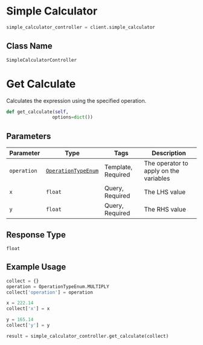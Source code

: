 # Simple Calculator

```python
simple_calculator_controller = client.simple_calculator
```

## Class Name

`SimpleCalculatorController`


# Get Calculate

Calculates the expression using the specified operation.

```python
def get_calculate(self,
                 options=dict())
```

## Parameters

| Parameter | Type | Tags | Description |
|  --- | --- | --- | --- |
| `operation` | [`OperationTypeEnum`](../../doc/models/operation-type-enum.md) | Template, Required | The operator to apply on the variables |
| `x` | `float` | Query, Required | The LHS value |
| `y` | `float` | Query, Required | The RHS value |

## Response Type

`float`

## Example Usage

```python
collect = {}
operation = OperationTypeEnum.MULTIPLY
collect['operation'] = operation

x = 222.14
collect['x'] = x

y = 165.14
collect['y'] = y

result = simple_calculator_controller.get_calculate(collect)
```

